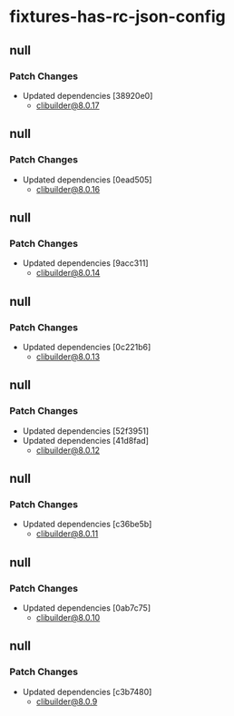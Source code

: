 # fixtures-has-rc-json-config

## null

### Patch Changes

- Updated dependencies [38920e0]
  - clibuilder@8.0.17

## null

### Patch Changes

- Updated dependencies [0ead505]
  - clibuilder@8.0.16

## null

### Patch Changes

- Updated dependencies [9acc311]
  - clibuilder@8.0.14

## null

### Patch Changes

- Updated dependencies [0c221b6]
  - clibuilder@8.0.13

## null

### Patch Changes

- Updated dependencies [52f3951]
- Updated dependencies [41d8fad]
  - clibuilder@8.0.12

## null

### Patch Changes

- Updated dependencies [c36be5b]
  - clibuilder@8.0.11

## null

### Patch Changes

- Updated dependencies [0ab7c75]
  - clibuilder@8.0.10

## null

### Patch Changes

- Updated dependencies [c3b7480]
  - clibuilder@8.0.9
